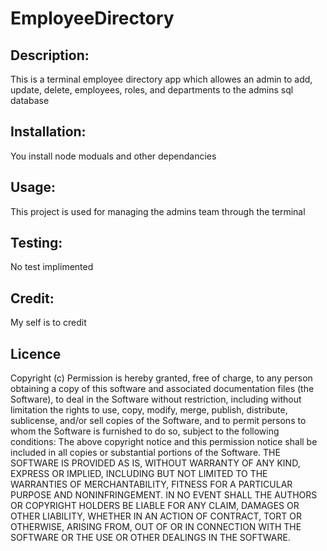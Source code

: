 # EmployeeDirectory

## Description:

This is a terminal employee directory app which allowes an admin to add, update, delete, employees, roles, and departments to the admins sql database

## Installation:

You install node moduals and other dependancies 

## Usage:

This project is used for managing the admins team through the terminal

## Testing:

No test implimented 

## Credit:

My self is to credit

## Licence

Copyright (c) Permission is hereby granted, free of charge, to any person obtaining a copy of this software and associated documentation files (the Software), to deal in the Software without restriction, including without limitation the rights to use, copy, modify, merge, publish, distribute, sublicense, and/or sell copies of the Software, and to permit persons to whom the Software is furnished to do so, subject to the following conditions:  The above copyright notice and this permission notice shall be included in all copies or substantial portions of the Software.  THE SOFTWARE IS PROVIDED AS IS, WITHOUT WARRANTY OF ANY KIND, EXPRESS OR IMPLIED, INCLUDING BUT NOT LIMITED TO THE WARRANTIES OF MERCHANTABILITY, FITNESS FOR A PARTICULAR PURPOSE AND NONINFRINGEMENT. IN NO EVENT SHALL THE AUTHORS OR COPYRIGHT HOLDERS BE LIABLE FOR ANY CLAIM, DAMAGES OR OTHER LIABILITY, WHETHER IN AN ACTION OF CONTRACT, TORT OR OTHERWISE, ARISING FROM, OUT OF OR IN CONNECTION WITH THE SOFTWARE OR THE USE OR OTHER DEALINGS IN THE SOFTWARE.